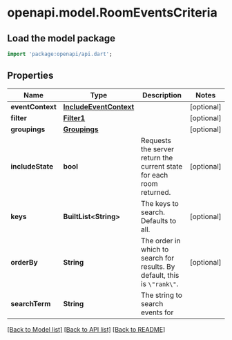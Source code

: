 # openapi.model.RoomEventsCriteria

## Load the model package
```dart
import 'package:openapi/api.dart';
```

## Properties
Name | Type | Description | Notes
------------ | ------------- | ------------- | -------------
**eventContext** | [**IncludeEventContext**](IncludeEventContext.md) |  | [optional] 
**filter** | [**Filter1**](Filter1.md) |  | [optional] 
**groupings** | [**Groupings**](Groupings.md) |  | [optional] 
**includeState** | **bool** | Requests the server return the current state for each room returned. | [optional] 
**keys** | **BuiltList&lt;String&gt;** | The keys to search. Defaults to all. | [optional] 
**orderBy** | **String** | The order in which to search for results. By default, this is `\"rank\"`. | [optional] 
**searchTerm** | **String** | The string to search events for | 

[[Back to Model list]](../README.md#documentation-for-models) [[Back to API list]](../README.md#documentation-for-api-endpoints) [[Back to README]](../README.md)


